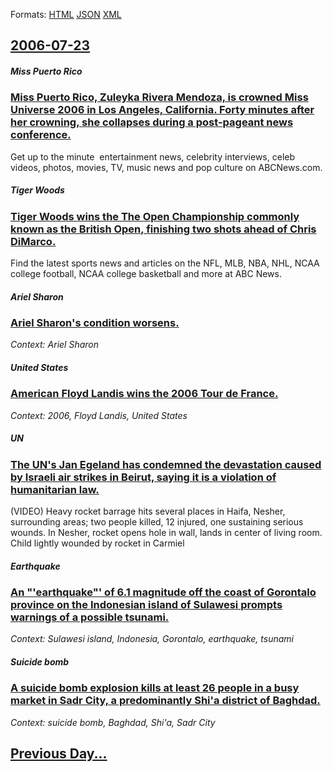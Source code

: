 
Formats: [HTML](2006/07/23/index.html)  [JSON](2006/07/23/index.json)  [XML](2006/07/23/index.xml)  

## [2006-07-23](/news/2006/07/23/index.md)

##### Miss Puerto Rico
### [ Miss Puerto Rico, Zuleyka Rivera Mendoza, is crowned Miss Universe 2006 in Los Angeles, California. Forty minutes after her crowning, she collapses during a post-pageant news conference. ](/news/2006/07/23/miss-puerto-rico-zuleyka-rivera-mendoza-is-crowned-miss-universe-2006-in-los-angeles-california-forty-minutes-after-her-crowning-she-c.md)
Get up to the minute &nbsp;entertainment news,&nbsp;celebrity&nbsp;interviews, celeb videos, photos, movies, TV, music news and pop culture on&nbsp;ABCNews.com.

##### Tiger Woods
### [ Tiger Woods wins the The Open Championship commonly known as the British Open, finishing two shots ahead of Chris DiMarco. ](/news/2006/07/23/tiger-woods-wins-the-the-open-championship-commonly-known-as-the-british-open-finishing-two-shots-ahead-of-chris-dimarco.md)
Find the latest sports news and articles on the NFL, MLB, NBA, NHL, NCAA college football, NCAA college basketball and more at ABC News.

##### Ariel Sharon
### [ Ariel Sharon's condition worsens. ](/news/2006/07/23/ariel-sharon-s-condition-worsens.md)
_Context: Ariel Sharon_

##### United States
### [ American Floyd Landis wins the 2006 Tour de France. ](/news/2006/07/23/american-floyd-landis-wins-the-2006-tour-de-france.md)
_Context: 2006, Floyd Landis, United States_

##### UN
### [ The UN's Jan Egeland has condemned the devastation caused by Israeli air strikes in Beirut, saying it is a violation of humanitarian law.](/news/2006/07/23/the-un-s-jan-egeland-has-condemned-the-devastation-caused-by-israeli-air-strikes-in-beirut-saying-it-is-a-violation-of-humanitarian-law.md)
(VIDEO) Heavy rocket barrage hits several places in Haifa, Nesher, surrounding areas; two people killed, 12 injured, one sustaining serious wounds. In Nesher, rocket opens hole in wall, lands in center of living room. Child lightly wounded by rocket in Carmiel

##### Earthquake
### [ An "'earthquake"' of 6.1 magnitude off the coast of Gorontalo province on the Indonesian island of Sulawesi prompts warnings of a possible tsunami. ](/news/2006/07/23/an-earthquake-of-6-1-magnitude-off-the-coast-of-gorontalo-province-on-the-indonesian-island-of-sulawesi-prompts-warnings-of-a-possible.md)
_Context: Sulawesi island, Indonesia, Gorontalo, earthquake, tsunami_

##### Suicide bomb
### [ A suicide bomb explosion kills at least 26 people in a busy market in Sadr City, a predominantly Shi'a district of Baghdad. ](/news/2006/07/23/a-suicide-bomb-explosion-kills-at-least-26-people-in-a-busy-market-in-sadr-city-a-predominantly-shi-a-district-of-baghdad.md)
_Context: suicide bomb, Baghdad, Shi'a, Sadr City_

## [Previous Day...](/news/2006/07/22/index.md)

